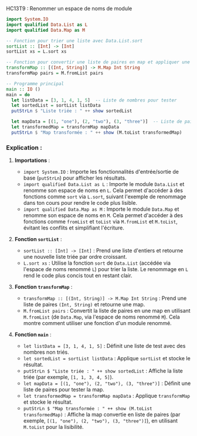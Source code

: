 HC13T9 : Renommer un espace de noms de module
```haskell
import System.IO
import qualified Data.List as L
import qualified Data.Map as M

-- Fonction pour trier une liste avec Data.List.sort
sortList :: [Int] -> [Int]
sortList xs = L.sort xs

-- Fonction pour convertir une liste de paires en map et appliquer une transformation
transformMap :: [(Int, String)] -> M.Map Int String
transformMap pairs = M.fromList pairs

-- Programme principal
main :: IO ()
main = do
  let listData = [3, 1, 4, 1, 5]  -- Liste de nombres pour tester
  let sortedList = sortList listData
  putStrLn $ "Liste triée : " ++ show sortedList

  let mapData = [(1, "one"), (2, "two"), (3, "three")]  -- Liste de paires pour tester
  let transformedMap = transformMap mapData
  putStrLn $ "Map transformée : " ++ show (M.toList transformedMap)
```

### Explication :

1. **Importations** :
   - `import System.IO` : Importe les fonctionnalités d'entrée/sortie de base (`putStrLn`) pour afficher les résultats.
   - `import qualified Data.List as L` : Importe le module `Data.List` et renomme son espace de noms en `L`. Cela permet d'accéder à des fonctions comme `sort` via `L.sort`, suivant l'exemple de renommage dans ton cours pour rendre le code plus lisible.
   - `import qualified Data.Map as M` : Importe le module `Data.Map` et renomme son espace de noms en `M`. Cela permet d'accéder à des fonctions comme `fromList` et `toList` via `M.fromList` et `M.toList`, évitant les conflits et simplifiant l'écriture.

2. **Fonction `sortList`** :
   - `sortList :: [Int] -> [Int]` : Prend une liste d'entiers et retourne une nouvelle liste triée par ordre croissant.
   - `L.sort xs` : Utilise la fonction `sort` de `Data.List` (accédée via l'espace de noms renommé `L`) pour trier la liste. Le renommage en `L` rend le code plus concis tout en restant clair.

3. **Fonction `transformMap`** :
   - `transformMap :: [(Int, String)] -> M.Map Int String` : Prend une liste de paires `(Int, String)` et retourne une map.
   - `M.fromList pairs` : Convertit la liste de paires en une map en utilisant `M.fromList` (de `Data.Map`, via l'espace de noms renommé `M`). Cela montre comment utiliser une fonction d'un module renommé.

4. **Fonction `main`** :
   - `let listData = [3, 1, 4, 1, 5]` : Définit une liste de test avec des nombres non triés.
   - `let sortedList = sortList listData` : Applique `sortList` et stocke le résultat.
   - `putStrLn $ "Liste triée : " ++ show sortedList` : Affiche la liste triée (par exemple, `[1, 1, 3, 4, 5]`).
   - `let mapData = [(1, "one"), (2, "two"), (3, "three")]` : Définit une liste de paires pour tester la map.
   - `let transformedMap = transformMap mapData` : Applique `transformMap` et stocke le résultat.
   - `putStrLn $ "Map transformée : " ++ show (M.toList transformedMap)` : Affiche la map convertie en liste de paires (par exemple, `[(1, "one"), (2, "two"), (3, "three")]`), en utilisant `M.toList` pour la lisibilité.

   
